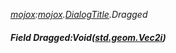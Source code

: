 _[mojox](../../modules/mojox/mojox-module.md):[mojox](../../modules/mojox/mojox-module.md).[DialogTitle](../../modules/mojox/mojox-dialogtitle.md).Dragged_
##### Field Dragged:Void([std.geom.Vec2i](../../modules/std/std-geom-vec2i.md))
